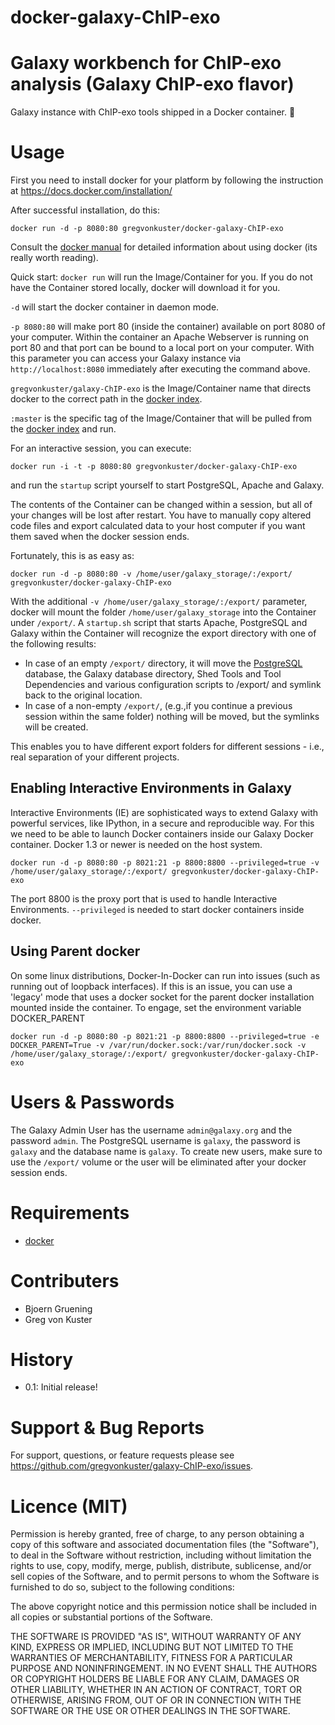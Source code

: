 # docker-galaxy-ChIP-exo
Galaxy workbench for ChIP-exo analysis (Galaxy ChIP-exo flavor)
============================================================

Galaxy instance with ChIP-exo tools shipped in a Docker container. :whale:


Usage
=====

First you need to install docker for your platform by following the instruction at https://docs.docker.com/installation/

After successful installation, do this:

``docker run -d -p 8080:80 gregvonkuster/docker-galaxy-ChIP-exo``

Consult the [docker manual](http://docs.docker.io/) for detailed information about using docker (its really worth reading).

Quick start:
``docker run`` will run the Image/Container for you. If you do not have the Container stored locally, docker will download it for you.

``-d`` will start the docker container in daemon mode.

``-p 8080:80`` will make port 80 (inside the container) available on port 8080 of your computer.  Within the container an Apache Webserver
is running on port 80 and that port can be bound to a local port on your computer.  With this parameter you can access your Galaxy
instance via ``http://localhost:8080`` immediately after executing the command above.

``gregvonkuster/galaxy-ChIP-exo`` is the Image/Container name that directs docker to the correct path in the
[docker index](https://index.docker.io/u/gregvonkuster/galaxy-ChIP-exo/).

``:master`` is the specific tag of the Image/Container that will be pulled from the [docker index](https://index.docker.io/u/gregvonkuster/galaxy-ChIP-exo/) and run.

For an interactive session, you can execute:

``docker run -i -t -p 8080:80 gregvonkuster/docker-galaxy-ChIP-exo``

and run the ``` startup ``` script yourself to start PostgreSQL, Apache and Galaxy.

The contents of the Container can be changed within a session, but all of your changes will be lost after restart.  You have to manually copy altered code files and export calculated data to your host computer if you want them saved when the docker session ends.

Fortunately, this is as easy as:

``docker run -d -p 8080:80 -v /home/user/galaxy_storage/:/export/ gregvonkuster/docker-galaxy-ChIP-exo``

With the additional ``-v /home/user/galaxy_storage/:/export/`` parameter, docker will mount the folder ``/home/user/galaxy_storage`` into the Container under ``/export/``. A ``startup.sh`` script that starts Apache, PostgreSQL and Galaxy within the Container will recognize the export directory with one of the following results:

  - In case of an empty ``/export/`` directory, it will move the [PostgreSQL](http://www.postgresql.org/) database, the Galaxy database directory, Shed Tools and Tool Dependencies and various configuration scripts to /export/ and symlink back to the original location.
  - In case of a non-empty ``/export/``, (e.g.,if you continue a previous session within the same folder) nothing will be moved, but the symlinks will be created.

This enables you to have different export folders for different sessions - i.e., real separation of your different projects.


Enabling Interactive Environments in Galaxy
-------------------------------------------

Interactive Environments (IE) are sophisticated ways to extend Galaxy with powerful services, like IPython, in a secure and reproducible way.
For this we need to be able to launch Docker containers inside our Galaxy Docker container. Docker 1.3 or newer is needed on the host system.

``docker run -d -p 8080:80 -p 8021:21 -p 8800:8800 --privileged=true -v /home/user/galaxy_storage/:/export/ gregvonkuster/docker-galaxy-ChIP-exo``

The port 8800 is the proxy port that is used to handle Interactive Environments. ``--privileged`` is needed to start docker containers inside docker.

Using Parent docker
-------------------
On some linux distributions, Docker-In-Docker can run into issues (such as running out of loopback interfaces). If this is an issue,
you can use a 'legacy' mode that uses a docker socket for the parent docker installation mounted inside the container. To engage, set the 
environment variable DOCKER_PARENT

``docker run -d -p 8080:80 -p 8021:21 -p 8800:8800 --privileged=true -e DOCKER_PARENT=True -v /var/run/docker.sock:/var/run/docker.sock -v /home/user/galaxy_storage/:/export/ gregvonkuster/docker-galaxy-ChIP-exo``



Users & Passwords
================

The Galaxy Admin User has the username ``admin@galaxy.org`` and the password ``admin``.
The PostgreSQL username is ``galaxy``, the password is ``galaxy`` and the database name is ``galaxy``.
To create new users, make sure to use the ``/export/`` volume or the user will be eliminated after your docker session ends.


Requirements
============

- [docker](https://docs.docker.com/installation/)


Contributers
============

 - Bjoern Gruening
 - Greg von Kuster

History
=======

 - 0.1: Initial release!


Support & Bug Reports
=====================

For support, questions, or feature requests please see https://github.com/gregvonkuster/galaxy-ChIP-exo/issues.



Licence (MIT)
=============

Permission is hereby granted, free of charge, to any person obtaining a copy
of this software and associated documentation files (the "Software"), to deal
in the Software without restriction, including without limitation the rights
to use, copy, modify, merge, publish, distribute, sublicense, and/or sell
copies of the Software, and to permit persons to whom the Software is
furnished to do so, subject to the following conditions:

The above copyright notice and this permission notice shall be included in
all copies or substantial portions of the Software.

THE SOFTWARE IS PROVIDED "AS IS", WITHOUT WARRANTY OF ANY KIND, EXPRESS OR
IMPLIED, INCLUDING BUT NOT LIMITED TO THE WARRANTIES OF MERCHANTABILITY,
FITNESS FOR A PARTICULAR PURPOSE AND NONINFRINGEMENT. IN NO EVENT SHALL THE
AUTHORS OR COPYRIGHT HOLDERS BE LIABLE FOR ANY CLAIM, DAMAGES OR OTHER
LIABILITY, WHETHER IN AN ACTION OF CONTRACT, TORT OR OTHERWISE, ARISING FROM,
OUT OF OR IN CONNECTION WITH THE SOFTWARE OR THE USE OR OTHER DEALINGS IN
THE SOFTWARE.

